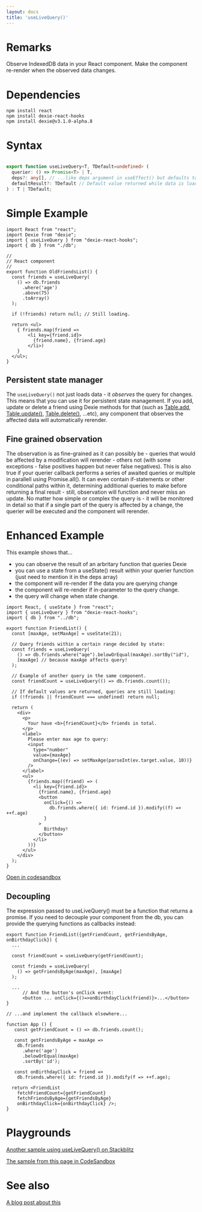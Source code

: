 ```yaml
---
layout: docs
title: 'useLiveQuery()'
---
```


# Remarks

Observe IndexedDB data in your React component. Make the component re-render when the observed data changes.

# Dependencies

```
npm install react
npm install dexie-react-hooks
npm install dexie@v3.1.0-alpha.8
```

# Syntax

```ts

export function useLiveQuery<T, TDefault=undefined> (
  querier: () => Promise<T> | T,
  deps?: any[], // ...like deps argument in useEffect() but defaults to empty array.
  defaultResult?: TDefault // Default value returned while data is loading
) : T | TDefault;

```
# Simple Example

```tsx
import React from "react";
import Dexie from "dexie";
import { useLiveQuery } from "dexie-react-hooks";
import { db } from "./db";

//
// React component
//
export function OldFriendsList() {
  const friends = useLiveQuery(
    () => db.friends
      .where('age')
      .above(75)
      .toArray()
  );
  
  if (!friends) return null; // Still loading.
  
  return <ul>
    { friends.map(friend =>
        <li key={friend.id}>
          {friend.name}, {friend.age}
        </li>)
    }
  </ul>;
}

```

## Persistent state manager

The `useLiveQuery()` not just loads data - it *observes* the query for changes. This means that you can use it for persistent state management. If you add, update or delete a friend using Dexie methods for that (such as [Table.add](../Table/Table.add()), [Table.update()](../Table/Table.update()), [Table.delete()](../Table/Table.delete()), ...etc), any component that observes the affected data will automatically rerender.

## Fine grained observation

The observation is as fine-grained as it can possibly be - queries that would be affected by a modification will rerender - others not (with some exceptions - false positives happen but never false negatives). This is also true if your querier callback performs a series of awaited queries or multiple in parallell using Promise.all(). It can even contain if-statements or other conditional paths within it, determining additional queries to make before returning a final result - still, observation will function and never miss an update. No matter how simple or complex the query is - it will be monitored in detail so that if a single part of the query is affected by a change, the querier will be executed and the component will rerender.

# Enhanced Example

This example shows that...
- you can observe the result of an arbritary function that queries Dexie
- you can use a state from a useState() result within your querier function (just need to mention it in the deps array)
- the component will re-render if the data you are querying change
- the component will re-render if in-parameter to the query change.
- the query will change when state change.

```tsx
import React, { useState } from "react";
import { useLiveQuery } from "dexie-react-hooks";
import { db } from "../db";

export function FriendList() {
  const [maxAge, setMaxAge] = useState(21);

  // Query friends within a certain range decided by state:
  const friends = useLiveQuery(
    () => db.friends.where("age").belowOrEqual(maxAge).sortBy("id"),
    [maxAge] // because maxAge affects query!
  );

  // Example of another query in the same component.
  const friendCount = useLiveQuery(() => db.friends.count());

  // If default values are returned, queries are still loading:
  if (!friends || friendCount === undefined) return null;

  return (
    <div>
      <p>
        Your have <b>{friendCount}</b> friends in total.
      </p>
      <label>
        Please enter max age to query:
        <input
          type="number"
          value={maxAge}
          onChange={(ev) => setMaxAge(parseInt(ev.target.value, 10))}
        />
      </label>
      <ul>
        {friends.map((friend) => (
          <li key={friend.id}>
            {friend.name}, {friend.age}
            <button
              onClick={() =>
                db.friends.where({ id: friend.id }).modify((f) => ++f.age)
              }
            >
              Birthday!
            </button>
          </li>
        ))}
      </ul>
    </div>
  );
}
```
[Open in codesandbox](https://codesandbox.io/s/empty-sky-lnv0q?file=/src/components/FriendList.tsx)

## Decoupling

The expression passed to useLiveQuery() must be a function that returns a promise. If you need to decouple your component from the db, you can provide the querying functions as callbacks instead:

```tsx
export function FriendList({getFriendCount, getFriendsByAge, onBirthdayClick}) {
  ...

  const friendCount = useLiveQuery(getFriendCount);

  const friends = useLiveQuery(
    () => getFriendsByAge(maxAge), [maxAge]
  );

  ...
      // And the button's onClick event:
      <button ... onClick={()=>onBirthdayClick(friend)}>...</button>
}

// ...and implement the callback elsewhere...

function App () {
   const getFriendCount = () => db.friends.count();

   const getFriendsByAge = maxAge =>
    db.friends
      .where('age')
      .belowOrEqual(maxAge)
      .sortBy('id');

   const onBirthdayClick = friend =>
    db.friends.where({ id: friend.id }).modify(f => ++f.age);
   
  return <FriendList
    fetchFriendCount={getFriendCount}
    fetchFriendsByAge={getFriendsByAge}
    onBirthdayClick={onBirthdayClick} />;
}

```

# Playgrounds

[Another sample using useLiveQuery() on Stackblitz](https://stackblitz.com/edit/dexie-todo-list?file=components/TodoListView.tsx)

[The sample from this page in CodeSandbox](https://codesandbox.io/s/empty-sky-lnv0q?file=/src/components/FriendList.tsx)

# See also

[A blog post about this](https://medium.com/dexie-js/awesome-react-integration-coming-f212c2273d05)

